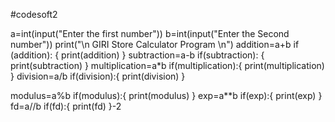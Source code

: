 #codesoft2





a=int(input("Enter the first number"))
b=int(input("Enter the Second number"))
print("\n  GIRI Store Calculator Program \n")
addition=a+b
if (addition):
    {
print(addition)
}
subtraction=a-b
if(subtraction):
    {
print(subtraction)
    }
multiplication=a*b
if(multiplication):{
 print(multiplication)
    }
division=a/b
if(division):{
 print(division)
 }

modulus=a%b
if(modulus):{
 print(modulus)
    }
exp=a**b
if(exp):{
    print(exp)
    }
fd=a//b
if(fd):{
  print(fd)
    }-2